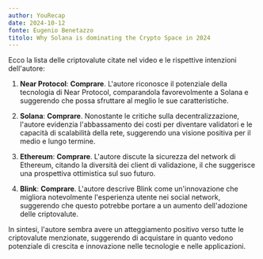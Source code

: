 ```yaml
---
author: YouRecap
date: 2024-10-12
fonte: Eugenio Benetazzo
titolo: Why Solana is dominating the Crypto Space in 2024
---
```


Ecco la lista delle criptovalute citate nel video e le rispettive intenzioni dell'autore:

1. **Near Protocol**: **Comprare**. L'autore riconosce il potenziale della tecnologia di Near Protocol, comparandola favorevolmente a Solana e suggerendo che possa sfruttare al meglio le sue caratteristiche.

2. **Solana**: **Comprare**. Nonostante le critiche sulla decentralizzazione, l'autore evidenzia l'abbassamento dei costi per diventare validatori e le capacità di scalabilità della rete, suggerendo una visione positiva per il medio e lungo termine.

3. **Ethereum**: **Comprare**. L'autore discute la sicurezza del network di Ethereum, citando la diversità dei client di validazione, il che suggerisce una prospettiva ottimistica sul suo futuro.

4. **Blink**: **Comprare**. L'autore descrive Blink come un'innovazione che migliora notevolmente l'esperienza utente nei social network, suggerendo che questo potrebbe portare a un aumento dell'adozione delle criptovalute.

In sintesi, l'autore sembra avere un atteggiamento positivo verso tutte le criptovalute menzionate, suggerendo di acquistare in quanto vedono potenziale di crescita e innovazione nelle tecnologie e nelle applicazioni.
